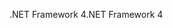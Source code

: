 <span data-ttu-id="4291f-101">.NET Framework 4</span><span class="sxs-lookup"><span data-stu-id="4291f-101">.NET Framework 4</span></span>